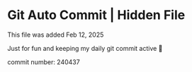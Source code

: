 # Git Auto Commit | Hidden File

This file was added Feb 12, 2025

Just for fun and keeping my daily git commit active 🤪

commit number: 240437
